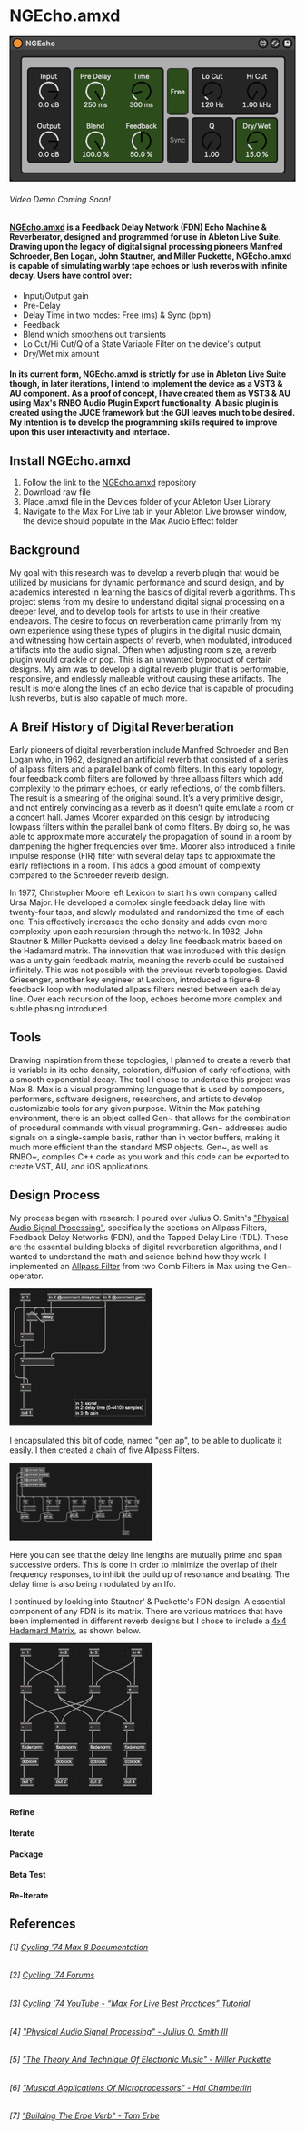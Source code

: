 # NGEcho.amxd
![NGEcho.amxd](https://github.com/noelalejandro/Max/blob/main/assets/NGEcho.amxd.png)
###### Video Demo Coming Soon!

#### [NGEcho.amxd](https://github.com/noelalejandro/Max/blob/main/NGEcho/NGEcho.amxd) is a Feedback Delay Network (FDN) Echo Machine & Reverberator, designed and programmed for use in Ableton Live Suite. Drawing upon the legacy of digital signal processing pioneers Manfred Schroeder, Ben Logan, John Stautner, and Miller Puckette, NGEcho.amxd is capable of simulating warbly tape echoes or lush reverbs with infinite decay. Users have control over:
- Input/Output gain
- Pre-Delay
- Delay Time in two modes: Free (ms) & Sync (bpm)
- Feedback
- Blend which smoothens out transients
- Lo Cut/Hi Cut/Q of a State Variable Filter on the device's output
- Dry/Wet mix amount

#### In its current form, NGEcho.amxd is strictly for use in Ableton Live Suite though, in later iterations, I intend to implement the device as a VST3 & AU component. As a proof of concept, I have created them as VST3 & AU using Max's RNBO Audio Plugin Export functionality. A basic plugin is created using the JUCE framework but the GUI leaves much to be desired. My intention is to develop the programming skills required to improve upon this user interactivity and interface. 

## Install NGEcho.amxd

1. Follow the link to the [NGEcho.amxd](https://github.com/noelalejandro/Max/blob/main/NGEcho/NGEcho.amxd) repository
2. Download raw file
3. Place .amxd file in the Devices folder of your Ableton User Library
4. Navigate to the Max For Live tab in your Ableton Live browser window, the device should populate in the Max Audio Effect folder

## Background
####
My goal with this research was to develop a reverb plugin that would be utilized by musicians for dynamic performance and sound design, and by academics interested in learning the basics of digital reverb algorithms. This project stems from my desire to understand digital signal processing on a deeper level, and to develop tools for artists to use in their creative endeavors. The desire to focus on reverberation came primarily from my own experience using these types of plugins in the digital music domain, and witnessing how certain aspects of reverb, when modulated, introduced artifacts into the audio signal. Often when adjusting room size, a reverb plugin would crackle or pop. This is an unwanted byproduct of certain designs. My aim was to develop a digital reverb plugin that is performable, responsive, and endlessly malleable without causing these artifacts. The result is more along the lines of an echo device that is capable of procuding lush reverbs, but is also capable of much more. 

## A Breif History of Digital Reverberation
####
Early pioneers of digital reverberation include Manfred Schroeder and Ben Logan who, in 1962, designed an artificial reverb that consisted of a series of allpass filters and a parallel bank of comb filters. In this early topology, four feedback comb filters are followed by three allpass filters which add complexity to the primary echoes, or early reflections, of the comb filters. The result is a smearing of the original sound. It’s a very primitive design, and not entirely convincing as a reverb as it doesn’t quite emulate a room or a concert hall. James Moorer expanded on this design by introducing lowpass filters within the parallel bank of comb filters. By doing so, he was able to approximate more accurately the propagation of sound in a room by dampening the higher frequencies over time. Moorer also introduced a finite impulse response (FIR) filter with several delay taps to approximate the early reflections in a room. This adds a good amount of complexity compared to the Schroeder reverb design. 

In 1977, Christopher Moore left Lexicon to start his own company called Ursa Major. He developed a complex single feedback delay line with twenty-four taps, and slowly modulated and randomized the time of each one. This effectively increases the echo density and adds even more complexity upon each recursion through the network. In 1982, John Stautner & Miller Puckette devised a delay line feedback matrix based on the Hadamard matrix. The innovation that was introduced with this design was a unity gain feedback matrix, meaning the reverb could be sustained infinitely. This was not possible with the previous reverb topologies. David Griesenger, another key engineer at Lexicon, introduced a figure-8 feedback loop with modulated allpass filters nested between each delay line. Over each recursion of the loop, echoes become more complex and subtle phasing introduced. 

## Tools
####
Drawing inspiration from these topologies, I planned to create a reverb that is variable in its echo density, coloration, diffusion of early reflections, with a smooth exponential decay. The tool I chose to undertake this project was Max 8. Max is a visual programming language that is used by composers, performers, software designers, researchers, and artists to develop customizable tools for any given purpose. Within the Max patching environment, there is an object called Gen~ that allows for the combination of procedural commands with visual programming. Gen~ addresses audio signals on a single-sample basis, rather than in vector buffers, making it much more efficient than the standard MSP objects. Gen~, as well as RNBO~, compiles C++ code as you work and this code can be exported to create VST, AU, and iOS applications.

## Design Process
####
My process began with research: I poured over Julius O. Smith's ["Physical Audio Signal Processing"](https://ccrma.stanford.edu/~jos/pasp/), specifically the sections on Allpass Filters, Feedback Delay Networks (FDN), and the Tapped Delay Line (TDL). These are the essential building blocks of digital reverberation algorithms, and I wanted to understand the math and science behind how they work. I implemented an [Allpass Filter](https://github.com/noelalejandro/Max/blob/main/assets/NGEcho/ap_diagram.png) from two Comb Filters in Max using the Gen~ operator.

<img src="https://github.com/noelalejandro/Max/blob/main/assets/NGEcho/ap.png" width="50%" height="50%">

I encapsulated this bit of code, named "gen ap", to be able to duplicate it easily. I then created a chain of five Allpass Filters.

<img src="https://github.com/noelalejandro/Max/blob/main/assets/NGEcho/apchain.png" width="50%" height="50%">

Here you can see that the delay line lengths are mutually prime and span successive orders. This is done in order to minimize the overlap of their frequency responses, to inhibit the build up of resonance and beating. The delay time is also being modulated by an lfo.

I continued by looking into Stautner' & Puckette's FDN design. A essential component of any FDN is its matrix. There are various matrices that have been implemented in different reverb designs but I chose to include a [4x4 Hadamard Matrix](https://github.com/noelalejandro/Max/blob/main/assets/NGEcho/hadamard_matrix.png), as shown below.

<img src="https://github.com/noelalejandro/Max/blob/main/assets/NGEcho/hadamard.png" width="50%" height="50%">

#### Refine

#### Iterate

#### Package

#### Beta Test

#### Re-Iterate


## References
###### [1] [Cycling '74 Max 8 Documentation](https://docs.cycling74.com/max8)
###### [2] [Cycling '74 Forums](https://cycling74.com/forums/page/1)
###### [3] [Cycling ‘74 YouTube - “Max For Live Best Practices” Tutorial](https://youtu.be/7mk4JMBVDZ4)
###### [4] ["Physical Audio Signal Processing" - Julius O. Smith III](https://ccrma.stanford.edu/~jos/pasp/)
###### [5] ["The Theory And Technique Of Electronic Music" - Miller Puckette](http://msp.ucsd.edu/techniques/latest/book.pdf)
###### [6] ["Musical Applications Of Microprocessors" - Hal Chamberlin](http://sites.music.columbia.edu/cmc/courses/g6610/fall2016/week8/Musical_Applications_of_Microprocessors-Charmberlin.pdf)
###### [7] ["Building The Erbe Verb" - Tom Erbe](https://quod.lib.umich.edu/cgi/p/pod/dod-idx/building-the-erbe-verb-extending-the-feedback-delay-network.pdf?c=icmc;idno=bbp2372.2015.054;format=pdf)
